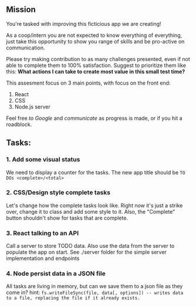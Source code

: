 ## Mission

You're tasked with improving this ficticious app we are creating!

As a coop/intern you are not expected to know everything of everything, just take this opportunity to show you range of skills and be pro-active on communication.

Please try making contribution to as many challenges presented, even if not able to complete them to 100% satisfaction. Suggest to prioritize them like this: **What actions I can take to create most value in this small test time?**

This assesment focus on 3 main points, with focus on the front end:

1. React
2. CSS
3. Node.js server

Feel free _to Google_ and _communicate_ as progress is made, or if you hit a roadblock.


## Tasks:

### 1. Add some visual status

We need to display a counter for the tasks.
The new app title should be `TO DOs <complete>/<total>`

### 2. CSS/Design style complete tasks

Let's change how the complete tasks look like.
Right now it's just a strike over, change it to class and add some style to it.
Also, the "Complete" button shouldn't show for tasks that are complete.

### 3. React talking to an API

Call a server to store TODO data.
Also use the data from the server to populate the app on start.
See ./server folder for the simple server implementation and endpoints

### 4. Node persist data in a JSON file

All tasks are living in memory, but can we save them to a json file as they come in?
hint: `fs.writeFileSync(file, data[, options]) -- writes data to a file, replacing the file if it already exists.`
